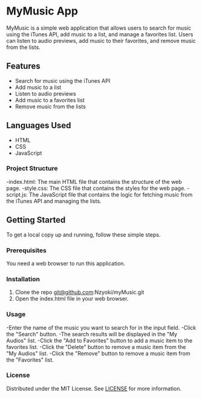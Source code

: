 # MyMusic App

MyMusic is a simple web application that allows users to search for music using the iTunes API, add music to a list, and manage a favorites list. Users can listen to audio previews, add music to their favorites, and remove music from the lists.

## Features

- Search for music using the iTunes API
- Add music to a list
- Listen to audio previews
- Add music to a favorites list
- Remove music from the lists

## Languages Used

- HTML
- CSS
- JavaScript

### Project Structure
-index.html: The main HTML file that contains the structure of the web page.
-style.css: The CSS file that contains the styles for the web page.
-script.js: The JavaScript file that contains the logic for fetching music from the iTunes API and managing the lists.


## Getting Started

To get a local copy up and running, follow these simple steps.

### Prerequisites

You need a web browser to run this application.

### Installation

1. Clone the repo
  git@github.com:Nzyoki/myMusic.git
2. Open the index.html file in your web browser.

### Usage

-Enter the name of the music you want to search for in the input field.
-Click the "Search" button.
-The search results will be displayed in the "My Audios" list.
-Click the "Add to Favorites" button to add a music item to the favorites list.
-Click the "Delete" button to remove a music item from the "My Audios" list.
-Click the "Remove" button to remove a music item from the "Favorites" list.

### License
Distributed under the MIT License. See [LICENSE](https://github.com/Nzyoki/myMusic/blob/master/LICENSE) for more information.
